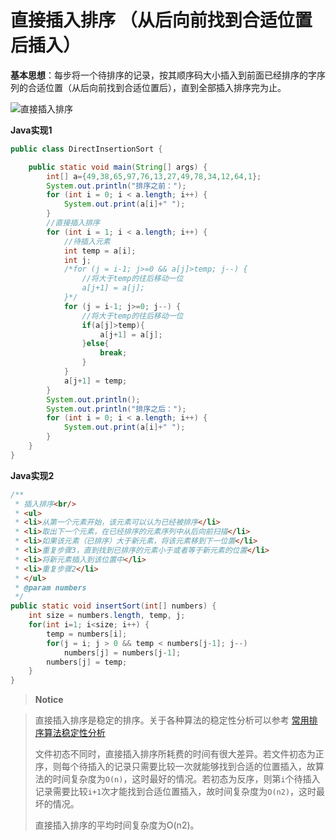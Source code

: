 # 直接插入排序 （从后向前找到合适位置后插入）

**基本思想**：每步将一个待排序的记录，按其顺序码大小插入到前面已经排序的字序列的合适位置（从后向前找到合适位置后），直到全部插入排序完为止。

![直接插入排序](https://i.imgur.com/UJAXA5m.png)

**Java实现1**

```java
public class DirectInsertionSort {

    public static void main(String[] args) {
        int[] a={49,38,65,97,76,13,27,49,78,34,12,64,1};
        System.out.println("排序之前：");
        for (int i = 0; i < a.length; i++) {
            System.out.print(a[i]+" ");
        }
        //直接插入排序
        for (int i = 1; i < a.length; i++) {
            //待插入元素
            int temp = a[i];
            int j;
            /*for (j = i-1; j>=0 && a[j]>temp; j--) {
                //将大于temp的往后移动一位
                a[j+1] = a[j];
            }*/
            for (j = i-1; j>=0; j--) {
                //将大于temp的往后移动一位
                if(a[j]>temp){
                    a[j+1] = a[j];
                }else{
                    break;
                }
            }
            a[j+1] = temp;
        }
        System.out.println();
        System.out.println("排序之后：");
        for (int i = 0; i < a.length; i++) {
            System.out.print(a[i]+" ");
        }
    }
}
```

**Java实现2**

```java
/**  
 * 插入排序<br/>  
 * <ul>  
 * <li>从第一个元素开始，该元素可以认为已经被排序</li>  
 * <li>取出下一个元素，在已经排序的元素序列中从后向前扫描</li>  
 * <li>如果该元素（已排序）大于新元素，将该元素移到下一位置</li>  
 * <li>重复步骤3，直到找到已排序的元素小于或者等于新元素的位置</li>  
 * <li>将新元素插入到该位置中</li>  
 * <li>重复步骤2</li>  
 * </ul>  
 * @param numbers  
 */  
public static void insertSort(int[] numbers) {   
    int size = numbers.length, temp, j;   
    for(int i=1; i<size; i++) {   
        temp = numbers[i];   
        for(j = i; j > 0 && temp < numbers[j-1]; j--)   
            numbers[j] = numbers[j-1];   
        numbers[j] = temp;   
    }   
}
```

> **Notice**

> 直接插入排序是稳定的排序。关于各种算法的稳定性分析可以参考 [常用排序算法稳定性分析](StabilityAnalysis.md)
> 
> 文件初态不同时，直接插入排序所耗费的时间有很大差异。若文件初态为正序，则每个待插入的记录只需要比较一次就能够找到合适的位置插入，故算法的时间复杂度为`O(n)`，这时最好的情况。若初态为反序，则第`i`个待插入记录需要比较`i+1`次才能找到合适位置插入，故时间复杂度为`O(n2)`，这时最坏的情况。
> 
> 直接插入排序的平均时间复杂度为O(n2)。